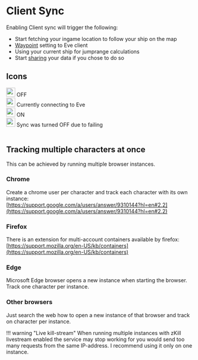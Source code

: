 # Client Sync
Enabling Client sync will trigger the following:

 - Start fetching your ingame location to follow your ship on the map
 - [Waypoint](https://eveeye.readthedocs.io/en/latest/sync/waypoints/) setting to Eve client
 - Using your current ship for jumprange calculations
 - Start [sharing](https://eveeye.readthedocs.io/en/latest/sharing/cloud/) your data if you chose to do so

## Icons
<img src="https://raw.githubusercontent.com/Risingson/eedocs/master/docs/images/Marker-100_off.png" width="24" height="24" > OFF<br>
<img src="https://raw.githubusercontent.com/Risingson/eedocs/master/docs/images/Marker-100_standby.png" width="24" height="24" > Currently connecting to Eve<br>
<img src="https://raw.githubusercontent.com/Risingson/eedocs/master/docs/images/Marker-100_on.png" width="24" height="24" > ON<br>
<img src="https://raw.githubusercontent.com/Risingson/eedocs/master/docs/images/Marker-100_fail.png" width="24" height="24" > Sync was turned OFF due to failing<br><br>

## Tracking multiple characters at once
This can be achieved by running multiple browser instances. 

### Chrome
Create a chrome user per character and track each character with its own instance:<br>
[https://support.google.com/a/users/answer/9310144?hl=en#2.2](https://support.google.com/a/users/answer/9310144?hl=en#2.2)

### Firefox
There is an extension for multi-account containers available by firefox:<br>
[https://support.mozilla.org/en-US/kb/containers](https://support.mozilla.org/en-US/kb/containers)

### Edge
Microsoft Edge browser opens a new instance when starting the browser. Track one character per instance.<br>

### Other browsers
Just search the web how to open a new instance of that browser and track on character per instance.<br>

!!! warning "Live kill-stream"
    When running multiple instances with zKill livestream enabled the service may stop working for you would send too many requests from the same IP-address. I recommend using it only on one instance.



<!--stackedit_data:
eyJoaXN0b3J5IjpbNDEyNTQ3NTgzLC05NTIyNjU4MDEsLTgwMT
cwNzU4NywtMjEyOTM4OTM0MSwtMTg4OTQwNzIyNSwtNDU3MTc0
MTQ5LDMxNTM5MjY3OSwxMzU0NTQyOTY2LDcyMDkwMzAyMywtMT
c2OTM5NDA4OCw4Mjc4MDY4MjcsMTg4MDAwMTgsMTg5MjkyNjA4
LC00MjE0NTUyOTgsMTA2NDExMzc5LC0xMjgzNTM1MDk3LC03Nz
A5MzY4NDAsNjA3NTY0NDcsLTIxMDM3NzU4NjMsNDA0NDE0NjE5
XX0=
-->